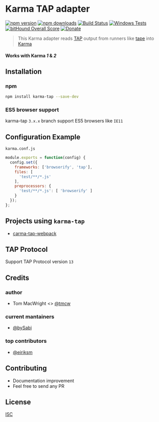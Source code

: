 # Karma TAP adapter

[![npm version](https://badge.fury.io/js/karma-tap.svg)](https://badge.fury.io/js/karma-tap)
[![npm downloads](https://img.shields.io/npm/dm/karma-tap.svg?style=flat-square)](https://www.npmjs.com/package/karma-tap)
[![Build Status](https://travis-ci.org/bySabi/karma-tap.svg?branch=master)](https://travis-ci.org/bySabi/karma-tap)
[![Windows Tests](https://img.shields.io/appveyor/ci/bySabi/karma-tap/master.svg?label=Windows%20Tests)](https://ci.appveyor.com/project/bySabi/karma-tap)
[![bitHound Overall Score](https://www.bithound.io/github/bySabi/karma-tap/badges/score.svg)](https://www.bithound.io/github/bySabi/karma-tap)
[![Donate](https://img.shields.io/badge/$-support-green.svg?style=flat-square)](https://paypal.me/bySabi/10)

> This Karma adapter reads [TAP](https://testanything.org/) output from runners like
[tape](https://github.com/substack/tape) into [Karma](https://karma-runner.github.io)

#### Works with Karma _1_ & _2_

## Installation

### npm
```bash
npm install karma-tap --save-dev
```

### ES5 browser support
karma-tap `3.x.x` branch support ES5 browsers like `IE11`

## Configuration Example
`karma.conf.js`
```js
module.exports = function(config) {
  config.set({
    frameworks: ['browserify', 'tap'],
    files: [
      'test/**/*.js'
    ],
    preprocessors: {
      'test/**/*.js': [ 'browserify' ]
    }
  });
};
```

## Projects using `karma-tap`
* [carma-tap-webpack](https://github.com/bySabi/carma-tap-webpack)

## TAP Protocol
Support TAP Protocol version `13`

## Credits

### author
* Tom MacWright <> [@tmcw](https://github.com/tmcw)

### current mantainers
* [@bySabi](https://github.com/bySabi)

### top contributors
* [@eiriksm](https://github.com/eiriksm)

## Contributing

* Documentation improvement
* Feel free to send any PR

## License

[ISC][isc-license]

[isc-license]:./LICENSE

